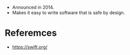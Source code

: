 * Announced in 2014.
* Makes it easy to write software that is safe by design.
# Referemces
* https://swift.org/
